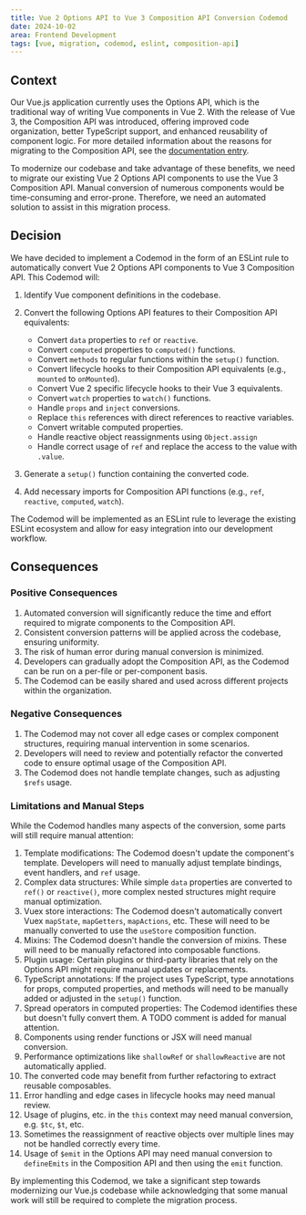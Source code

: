 ```yaml
---
title: Vue 2 Options API to Vue 3 Composition API Conversion Codemod
date: 2024-10-02
area: Frontend Development
tags: [vue, migration, codemod, eslint, composition-api]
---
```


## Context

Our Vue.js application currently uses the Options API, which is the traditional way of writing Vue components in Vue 2. With the release of Vue 3, the Composition API was introduced, offering improved code organization, better TypeScript support, and enhanced reusability of component logic. For more detailed information about the reasons for migrating to the Composition API, see the [documentation entry](/docs/guides/plugins/plugins/administration/system-updates/vue-native.html).

To modernize our codebase and take advantage of these benefits, we need to migrate our existing Vue 2 Options API components to use the Vue 3 Composition API. Manual conversion of numerous components would be time-consuming and error-prone. Therefore, we need an automated solution to assist in this migration process.

## Decision

We have decided to implement a Codemod in the form of an ESLint rule to automatically convert Vue 2 Options API components to Vue 3 Composition API. This Codemod will:

1. Identify Vue component definitions in the codebase.
2. Convert the following Options API features to their Composition API equivalents:
    - Convert `data` properties to `ref` or `reactive`.
    - Convert `computed` properties to `computed()` functions.
    - Convert `methods` to regular functions within the `setup()` function.
    - Convert lifecycle hooks to their Composition API equivalents (e.g., `mounted` to `onMounted`).
    - Convert Vue 2 specific lifecycle hooks to their Vue 3 equivalents.
    - Convert `watch` properties to `watch()` functions.
    - Handle `props` and `inject` conversions.
    - Replace `this` references with direct references to reactive variables.
    - Convert writable computed properties.
    - Handle reactive object reassignments using `Object.assign`
    - Handle correct usage of `ref` and replace the access to the value with `.value`.

3. Generate a `setup()` function containing the converted code.
4. Add necessary imports for Composition API functions (e.g., `ref`, `reactive`, `computed`, `watch`).

The Codemod will be implemented as an ESLint rule to leverage the existing ESLint ecosystem and allow for easy integration into our development workflow.

## Consequences

### Positive Consequences

1. Automated conversion will significantly reduce the time and effort required to migrate components to the Composition API.
2. Consistent conversion patterns will be applied across the codebase, ensuring uniformity.
3. The risk of human error during manual conversion is minimized.
4. Developers can gradually adopt the Composition API, as the Codemod can be run on a per-file or per-component basis.
5. The Codemod can be easily shared and used across different projects within the organization.

### Negative Consequences

1. The Codemod may not cover all edge cases or complex component structures, requiring manual intervention in some scenarios.
2. Developers will need to review and potentially refactor the converted code to ensure optimal usage of the Composition API.
3. The Codemod does not handle template changes, such as adjusting `$refs` usage.

### Limitations and Manual Steps

While the Codemod handles many aspects of the conversion, some parts will still require manual attention:

1. Template modifications: The Codemod doesn't update the component's template. Developers will need to manually adjust template bindings, event handlers, and `ref` usage.
2. Complex data structures: While simple `data` properties are converted to `ref()` or `reactive()`, more complex nested structures might require manual optimization.
3. Vuex store interactions: The Codemod doesn't automatically convert Vuex `mapState`, `mapGetters`, `mapActions`, etc. These will need to be manually converted to use the `useStore` composition function.
4. Mixins: The Codemod doesn't handle the conversion of mixins. These will need to be manually refactored into composable functions.
5. Plugin usage: Certain plugins or third-party libraries that rely on the Options API might require manual updates or replacements.
6. TypeScript annotations: If the project uses TypeScript, type annotations for props, computed properties, and methods will need to be manually added or adjusted in the `setup()` function.
7. Spread operators in computed properties: The Codemod identifies these but doesn't fully convert them. A TODO comment is added for manual attention.
8. Components using render functions or JSX will need manual conversion.
9. Performance optimizations like `shallowRef` or `shallowReactive` are not automatically applied.
10. The converted code may benefit from further refactoring to extract reusable composables.
11. Error handling and edge cases in lifecycle hooks may need manual review.
12. Usage of plugins, etc. in the `this` context may need manual conversion, e.g. `$tc`, `$t`, etc.
13. Sometimes the reassignment of reactive objects over multiple lines may not be handled correctly every time.
14. Usage of `$emit` in the Options API may need manual conversion to `defineEmits` in the Composition API and then using the `emit` function.

By implementing this Codemod, we take a significant step towards modernizing our Vue.js codebase while acknowledging that some manual work will still be required to complete the migration process.
